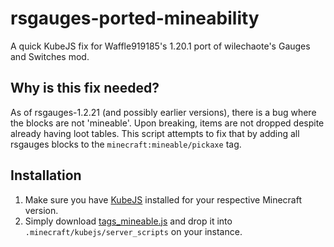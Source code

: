 # rsgauges-ported-mineability
A quick KubeJS fix for Waffle919185's 1.20.1 port of wilechaote's Gauges and Switches mod.
## Why is this fix needed?
As of rsgauges-1.2.21 (and possibly earlier versions), there is a bug where the blocks are not 'mineable'. Upon breaking, items are not dropped despite already having loot tables. This script attempts to fix that by adding all rsgauges blocks to the `minecraft:mineable/pickaxe` tag.

## Installation
1. Make sure you have [KubeJS](https://modrinth.com/mod/kubejs) installed for your respective Minecraft version.
2. Simply download [tags_mineable.js](https://github.com/aethaerya/rsgauges-ported-mineability/blob/main/kubejs/server_scripts/tags_mineable.js) and drop it into `.minecraft/kubejs/server_scripts` on your instance.
